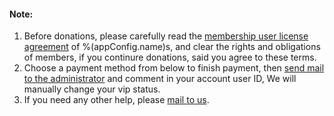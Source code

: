 #### Note:
1. Before donations, please carefully read the [membership user license agreement](/vip/rules) of %(appConfig.name)s,
and clear the rights and obligations of members, if you continure donations, said you agree to these terms.
1. Choose a payment method from below to finish payment, then [send mail to the administrator](mailto:%(appConfig.admin)s) and comment in your account user ID,
We will manually change your vip status.
1. If you need any other help, please [mail to us](mailto:%(appConfig.admin)s).
